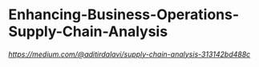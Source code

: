 # Enhancing-Business-Operations-Supply-Chain-Analysis

###### https://medium.com/@aditirdalavi/supply-chain-analysis-313142bd488c
